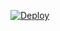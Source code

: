[![Deploy](https://www.herokucdn.com/deploy/button.svg)](https://heroku.com/deploy?template=https://github.com/Sammight/alpinehelloworld)

